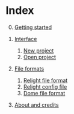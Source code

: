 # Index

0. <a href="gettingstarted.md"> Getting started </a>

1. <a href="interface/index.md"> Interface </a>

    1. <a href="interface/new_project.md"> New project</a>
    2. <a href="interface/open_project.md"> Open project</a>

2. <a href="formats/index.md"> File formats </a>

    1. <a href="formats/relight.md"> Relight file format </a>
    2. <a href="formats/config.md"> Relight config file </a>
    3. <a href="formats/dome.md"> Dome file format </a>
    
3. <a href="about.md"> About and credits</a>


